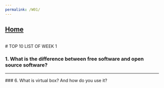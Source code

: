 ```yaml
---
permalink: /W01/
---
```


## [Home](.//)
<br>
# TOP 10 LIST OF WEEK 1

### 1. What is the difference between free software and open source software?
<hr>
### 6. What is virtual box? And how do you use it?
